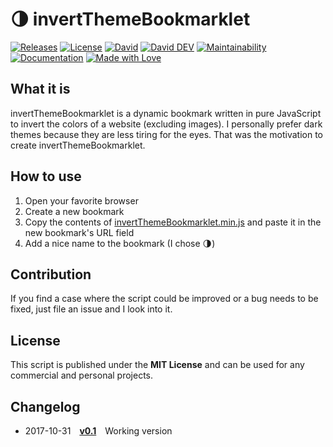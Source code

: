 # 🌗 invertThemeBookmarklet

[![Releases](https://img.shields.io/github/release/tomlutzenberger/invertThemeBookmarklet.svg?maxAge=3600&style=flat-square)](https://github.com/tomlutzenberger/invertThemeBookmarklet/releases)
[![License](https://img.shields.io/github/license/tomlutzenberger/invertThemeBookmarklet.svg?maxAge=3600&style=flat-square)](https://github.com/tomlutzenberger/invertThemeBookmarklet/blob/master/LICENSE)
[![David](https://img.shields.io/david/tomlutzenberger/invertThemeBookmarklet.svg?maxAge=3600&style=flat-square&label=dep)]()
[![David DEV](https://img.shields.io/david/dev/tomlutzenberger/invertThemeBookmarklet.svg?maxAge=3600&style=flat-square&label=devDep)]()
[![Maintainability](https://api.codeclimate.com/v1/badges/214c62fd014b152dd4cc/maintainability)](https://codeclimate.com/github/tomlutzenberger/invertThemeBookmarklet/maintainability)
[![Documentation](https://inch-ci.org/github/tomlutzenberger/invertThemeBookmarklet.svg?branch=master)](https://inch-ci.org/github/tomlutzenberger/invertThemeBookmarklet)
[![Made with Love](https://img.shields.io/badge/Made%20with-%E2%99%A5-red.svg?style=flat-square)]()

## What it is

invertThemeBookmarklet is a dynamic bookmark written in pure JavaScript to invert the colors of a website (excluding images).
I personally prefer dark themes because they are less tiring for the eyes. That was the motivation to create invertThemeBookmarklet.

## How to use

1. Open your favorite browser
1. Create a new bookmark
1. Copy the contents of [invertThemeBookmarklet.min.js](src/invertThemeBookmarklet.min.js) and paste it in the new bookmark's URL field
1. Add a nice name to the bookmark (I chose 🌗)

## Contribution

If you find a case where the script could be improved or a bug needs to be fixed, just file an issue and I look into it.

## License

This script is published under the **MIT License** and can be used for any commercial and personal projects.

## Changelog

- 2017-10-31 [**v0.1**](https://github.com/tomlutzenberger/invertThemeBookmarklet/releases/tag/v0.1) Working version
